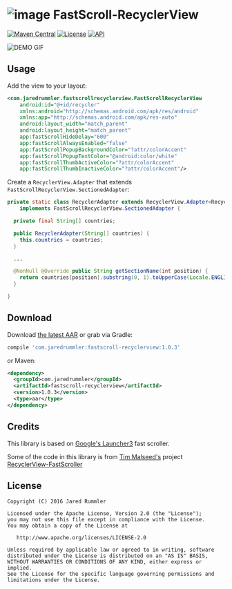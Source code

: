 # ![image](./demo/src/main/res/mipmap-mdpi/ic_launcher.png) FastScroll-RecyclerView 

[![Maven Central](https://maven-badges.herokuapp.com/maven-central/com.jaredrummler/fastscroll-recyclerview/badge.svg)](https://maven-badges.herokuapp.com/maven-central/com.jaredrummler/fastscroll-recyclerview) [![License](http://img.shields.io/:license-apache-blue.svg)](LICENSE) [![API](https://img.shields.io/badge/API-11%2B-blue.svg?style=flat)](https://android-arsenal.com/api?level=14)

![DEMO GIF](art/demo.gif "DEMO")

Usage
-----

Add the view to your layout:

```xml
<com.jaredrummler.fastscrollrecyclerview.FastScrollRecyclerView
    android:id="@+id/recycler"
    xmlns:android="http://schemas.android.com/apk/res/android"
    xmlns:app="http://schemas.android.com/apk/res-auto"
    android:layout_width="match_parent"
    android:layout_height="match_parent"
    app:fastScrollHideDelay="600"
    app:fastScrollAlwaysEnabled="false"
    app:fastScrollPopupBackgroundColor="?attr/colorAccent"
    app:fastScrollPopupTextColor="@android:color/white"
    app:fastScrollThumbActiveColor="?attr/colorAccent"
    app:fastScrollThumbInactiveColor="?attr/colorAccent"/>
```

Create a `RecyclerView.Adapter` that extends `FastScrollRecyclerView.SectionedAdapter`:

```java
private static class RecyclerAdapter extends RecyclerView.Adapter<RecyclerAdapter.ViewHolder>
    implements FastScrollRecyclerView.SectionedAdapter {

  private final String[] countries;

  public RecyclerAdapter(String[] countries) {
    this.countries = countries;
  }

  ...

  @NonNull @Override public String getSectionName(int position) {
    return countries[position].substring(0, 1).toUpperCase(Locale.ENGLISH);
  }

}
```

Download
--------

Download [the latest AAR](https://repo1.maven.org/maven2/com/jaredrummler/fastscroll-recyclerview/1.0.3/fastscroll-recyclerview-1.0.3.aar) or grab via Gradle:

```groovy
compile 'com.jaredrummler:fastscroll-recyclerview:1.0.3'
```
or Maven:
```xml
<dependency>
  <groupId>com.jaredrummler</groupId>
  <artifactId>fastscroll-recyclerview</artifactId>
  <version>1.0.3</version>
  <type>aar</type>
</dependency>
```

Credits
-------

This library is based on [Google's Launcher3](https://android.googlesource.com/platform/packages/apps/Launcher3/) fast scroller.

Some of the code in this library is from [Tim Malseed's](https://github.com/timusus) project [RecyclerView-FastScroller](https://github.com/timusus/RecyclerView-FastScroll)

License
--------

    Copyright (C) 2016 Jared Rummler

    Licensed under the Apache License, Version 2.0 (the "License");
    you may not use this file except in compliance with the License.
    You may obtain a copy of the License at

       http://www.apache.org/licenses/LICENSE-2.0

    Unless required by applicable law or agreed to in writing, software
    distributed under the License is distributed on an "AS IS" BASIS,
    WITHOUT WARRANTIES OR CONDITIONS OF ANY KIND, either express or implied.
    See the License for the specific language governing permissions and
    limitations under the License.
